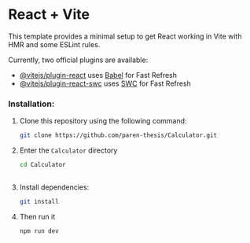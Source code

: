 # React + Vite

This template provides a minimal setup to get React working in Vite with HMR and some ESLint rules.

Currently, two official plugins are available:

- [@vitejs/plugin-react](https://github.com/vitejs/vite-plugin-react/blob/main/packages/plugin-react/README.md) uses [Babel](https://babeljs.io/) for Fast Refresh
- [@vitejs/plugin-react-swc](https://github.com/vitejs/vite-plugin-react-swc) uses [SWC](https://swc.rs/) for Fast Refresh

### Installation:
1. Clone this repository using the following command:
   ```bash
   git clone https://github.com/paren-thesis/Calculator.git

2. Enter the `Calculator` directory
   ```bash
   cd Calculator
     
3. Install dependencies:
   ```bash
   git install

4. Then run it   
   ```bash
   npm run dev